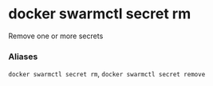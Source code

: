 # docker swarmctl secret rm

<!---MARKER_GEN_START-->
Remove one or more secrets

### Aliases

`docker swarmctl secret rm`, `docker swarmctl secret remove`


<!---MARKER_GEN_END-->

